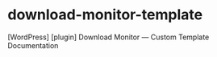 # download-monitor-template
[WordPress] [plugin] Download Monitor &mdash; Custom Template Documentation
